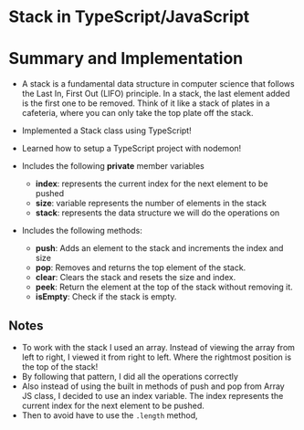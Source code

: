 # Stack in TypeScript/JavaScript

# Summary and Implementation

-   A stack is a fundamental data structure in computer science that follows the Last In, First Out (LIFO) principle. In a stack, the last element added is the first one to be removed. Think of it like a stack of plates in a cafeteria, where you can only take the top plate off the stack.

-   Implemented a Stack class using TypeScript!
-   Learned how to setup a TypeScript project with nodemon!
-   Includes the following **private** member variables

    -   **index**: represents the current index for the next element to be pushed
    -   **size**: variable represents the number of elements in the stack
    -   **stack**: represents the data structure we will do the operations on

-   Includes the following methods:
    -   **push**: Adds an element to the stack and increments the index and size
    -   **pop**: Removes and returns the top element of the stack.
    -   **clear**: Clears the stack and resets the size and index.
    -   **peek**: Return the element at the top of the stack without removing it.
    -   **isEmpty**: Check if the stack is empty.

## Notes

-   To work with the stack I used an array. Instead of viewing the array from left to right, I viewed it from right to left. Where the rightmost position is the top of the stack!
-   By following that pattern, I did all the operations correctly
-   Also instead of using the built in methods of push and pop from Array JS class, I decided to use an index variable. The index represents the current index for the next element to be pushed.
-   Then to avoid have to use the `.length` method,
